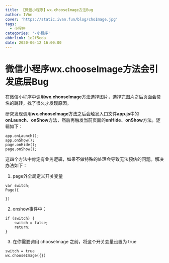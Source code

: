 ```yaml
---
title: 【微信小程序】wx.chooseImage方法Bug
author: IVAn
cover: 'https://static.ivan.fun/blog/choImage.jpg'
tags:
  - 小程序
categories: '-小程序'
abbrlink: 1e2f5eda
date: 2020-06-12 16:00:00
---
```

# 微信小程序wx.chooseImage方法会引发底层Bug

在微信小程序中调用**wx.chooseImage**方法选择图片，选择完图片之后页面会莫名的跳转，找了很久才发现原因。

研究发现调用**wx.chooseImage**方法之后会触发入口文件**app.js**中的**onLaunch**、**onShow**方法，然后再触发当前页面的**onHide**、**onShow**方法。逻辑如下：

```
app.onLaunch();
app.onShow();
page.onHide();
page.onShow();
```

这四个方法中肯定有业务逻辑，如果不做特殊的处理会导致无法预估的问题。解决办法如下：

1. page外全局定义开关变量

```
var switch;
Page({

})
```

2. onshow事件中：

```
if (switch) {
    switch = false;
    return;
}
```

3. 在你需要调用 chooseImage 之前，将这个开关变量设置为 true

```
switch = true
wx.chooseImage({})
```